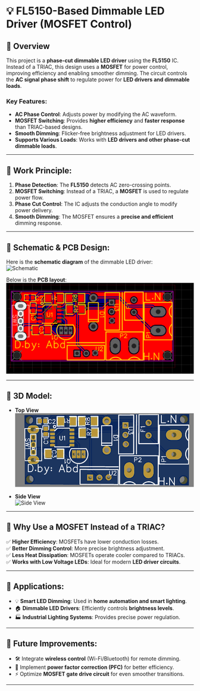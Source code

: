 # 💡 FL5150-Based Dimmable LED Driver (MOSFET Control)

## 🔹 Overview
This project is a **phase-cut dimmable LED driver** using the **FL5150** IC. Instead of a TRIAC, this design uses a **MOSFET** for power control, improving efficiency and enabling smoother dimming. The circuit controls the **AC signal phase shift** to regulate power for **LED drivers and dimmable loads**.

### Key Features:
- **AC Phase Control**: Adjusts power by modifying the AC waveform.
- **MOSFET Switching**: Provides **higher efficiency** and **faster response** than TRIAC-based designs.
- **Smooth Dimming**: Flicker-free brightness adjustment for LED drivers.
- **Supports Various Loads**: Works with **LED drivers and other phase-cut dimmable loads**.

---

## 🔹 Work Principle:
1. **Phase Detection**: The **FL5150** detects AC zero-crossing points.
2. **MOSFET Switching**: Instead of a TRIAC, a **MOSFET** is used to regulate power flow.
3. **Phase Cut Control**: The IC adjusts the conduction angle to modify power delivery.
4. **Smooth Dimming**: The MOSFET ensures a **precise and efficient** dimming response.

---

## 🔹 Schematic & PCB Design:
Here is the **schematic diagram** of the dimmable LED driver:  
![Schematic](./Images/fl5150_schematic.png)

Below is the **PCB layout**:  
![PCB Design](../Project4/Images/AC_Phase_Cut_PCB.PNG)

---

## 🔹 3D Model:
- **Top View**  
  ![Top View](../Project4/Images/AC_Phase_Cut_3D.PNG)

- **Side View**  
  ![Side View](./Images/fl5150_3d_side.png)

---

## 🔹 Why Use a MOSFET Instead of a TRIAC?
✅ **Higher Efficiency**: MOSFETs have lower conduction losses.  
✅ **Better Dimming Control**: More precise brightness adjustment.  
✅ **Less Heat Dissipation**: MOSFETs operate cooler compared to TRIACs.  
✅ **Works with Low Voltage LEDs**: Ideal for modern **LED driver circuits**.  

---

## 🔹 Applications:
- 💡 **Smart LED Dimming**: Used in **home automation and smart lighting**.
- 🏠 **Dimmable LED Drivers**: Efficiently controls **brightness levels**.
- 🏭 **Industrial Lighting Systems**: Provides precise power regulation.

---

## 🔹 Future Improvements:
- 🛠️ Integrate **wireless control** (Wi-Fi/Bluetooth) for remote dimming.
- 🔋 Implement **power factor correction (PFC)** for better efficiency.
- ⚡ Optimize **MOSFET gate drive circuit** for even smoother transitions.

---


